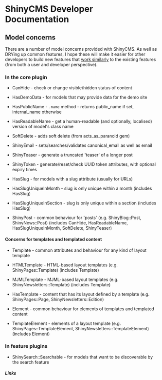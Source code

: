 # ShinyCMS Developer Documentation

## Model concerns

There are a number of model concerns provided with ShinyCMS. As well as DRYing up common features, I hope these will make it easier for other developers to build new features that [work similarly][Why does this matter?] to the existing features (from both a user and developer perspective).


### In the core plugin

* CanHide         - check or change visible/hidden status of content
* HasDemoData     - for models that may provide data for the demo site
* HasPublicName   - `.name` method - returns public_name if set, internal_name otherwise
* HasReadableName - get a human-readable (and optionally, localised) version of model's class name
* SoftDelete      - adds soft delete (from acts_as_paranoid gem)

* ShinyEmail      - sets/searches/validates canonical_email as well as email
* ShinyTeaser     - generate a truncated 'teaser' of a longer post
* ShinyToken      - generate/reset/check UUID token attributes, with optional expiry times

* HasSlug                - for models with a slug attribute (usually for URLs)
* HasSlugUniqueInMonth   - slug is only unique within a month (includes HasSlug)
* HasSlugUniqueInSection - slug is only unique within a section (includes HasSlug)

* ShinyPost       - common behaviour for 'posts' (e.g. ShinyBlog::Post, ShinyNews::Post) (includes CanHide, HasReadableName, HasSlugUniqueInMonth, SoftDelete, ShinyTeaser)

#### Concerns for templates and templated content

* Template        - common attributes and behaviour for any kind of layout template
* HTMLTemplate    - HTML-based layout templates (e.g. ShinyPages::Template) (includes Template)
* MJMLTemplate    - MJML-based layout templates (e.g. ShinyNewsletters::Template) (includes Template)

* HasTemplate     - content that has its layout defined by a template (e.g. ShinyPages::Page, ShinyNewsletters::Edition)

* Element         - common behaviour for elements of templates and templated content
* TemplateElement - elements of a layout template (e.g. ShinyPages::TemplateElement, ShinyNewsletters::TemplateElement) (includes Element)


### In feature plugins

* ShinySearch::Searchable - for models that want to be discoverable by the search feature


##### Links

[Why does this matter?]: https://en.wikipedia.org/wiki/Principle_of_least_astonishment 'Principle of Least Surprise'
